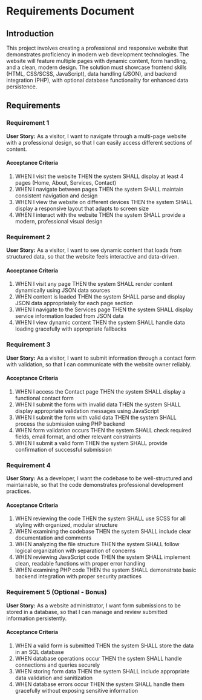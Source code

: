 # Requirements Document

## Introduction

This project involves creating a professional and responsive website that demonstrates proficiency in modern web development technologies. The website will feature multiple pages with dynamic content, form handling, and a clean, modern design. The solution must showcase frontend skills (HTML, CSS/SCSS, JavaScript), data handling (JSON), and backend integration (PHP), with optional database functionality for enhanced data persistence.

## Requirements

### Requirement 1

**User Story:** As a visitor, I want to navigate through a multi-page website with a professional design, so that I can easily access different sections of content.

#### Acceptance Criteria

1. WHEN I visit the website THEN the system SHALL display at least 4 pages (Home, About, Services, Contact)
2. WHEN I navigate between pages THEN the system SHALL maintain consistent navigation and design
3. WHEN I view the website on different devices THEN the system SHALL display a responsive layout that adapts to screen size
4. WHEN I interact with the website THEN the system SHALL provide a modern, professional visual design

### Requirement 2

**User Story:** As a visitor, I want to see dynamic content that loads from structured data, so that the website feels interactive and data-driven.

#### Acceptance Criteria

1. WHEN I visit any page THEN the system SHALL render content dynamically using JSON data sources
2. WHEN content is loaded THEN the system SHALL parse and display JSON data appropriately for each page section
3. WHEN I navigate to the Services page THEN the system SHALL display service information loaded from JSON data
4. WHEN I view dynamic content THEN the system SHALL handle data loading gracefully with appropriate fallbacks

### Requirement 3

**User Story:** As a visitor, I want to submit information through a contact form with validation, so that I can communicate with the website owner reliably.

#### Acceptance Criteria

1. WHEN I access the Contact page THEN the system SHALL display a functional contact form
2. WHEN I submit the form with invalid data THEN the system SHALL display appropriate validation messages using JavaScript
3. WHEN I submit the form with valid data THEN the system SHALL process the submission using PHP backend
4. WHEN form validation occurs THEN the system SHALL check required fields, email format, and other relevant constraints
5. WHEN I submit a valid form THEN the system SHALL provide confirmation of successful submission

### Requirement 4

**User Story:** As a developer, I want the codebase to be well-structured and maintainable, so that the code demonstrates professional development practices.

#### Acceptance Criteria

1. WHEN reviewing the code THEN the system SHALL use SCSS for all styling with organized, modular structure
2. WHEN examining the codebase THEN the system SHALL include clear documentation and comments
3. WHEN analyzing the file structure THEN the system SHALL follow logical organization with separation of concerns
4. WHEN reviewing JavaScript code THEN the system SHALL implement clean, readable functions with proper error handling
5. WHEN examining PHP code THEN the system SHALL demonstrate basic backend integration with proper security practices

### Requirement 5 (Optional - Bonus)

**User Story:** As a website administrator, I want form submissions to be stored in a database, so that I can manage and review submitted information persistently.

#### Acceptance Criteria

1. WHEN a valid form is submitted THEN the system SHALL store the data in an SQL database
2. WHEN database operations occur THEN the system SHALL handle connections and queries securely
3. WHEN storing form data THEN the system SHALL include appropriate data validation and sanitization
4. WHEN database errors occur THEN the system SHALL handle them gracefully without exposing sensitive information
